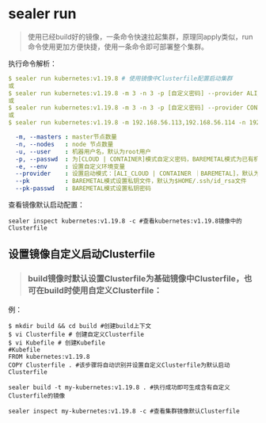 # sealer run

> 使用已经build好的镜像，一条命令快速拉起集群，原理同apply类似，run命令使用更加方便快捷，使用一条命令即可部署整个集群。

执行命令解析：

```yaml
$ sealer run kubernetes:v1.19.8 # 使用镜像中Clusterfile配置启动集群
或
$ sealer run kubernetes:v1.19.8 -m 3 -n 3 -p [自定义密码] --provider ALI_CLOUD #CLOUD模式 自定义节点数量
或
$ sealer run kubernetes:v1.19.8 -m 3 -n 3 -p [自定义密码] --provider CONTAINER #CONTAINER模式 自定义节点数量
或
$ sealer run kubernetes:v1.19.8 -m 192.168.56.113,192.168.56.114 -n 192.168.56.115,192.168.56.116 -p xxx  #BAREMETAL模式 使用已有机器

  -m, --masters : master节点数量
  -n, --nodes   : node 节点数量
  -u, --user    : 机器用户名，默认为root用户
  -p, --passwd  : 为[CLOUD | CONTAINER]模式自定义密码，BAREMETAL模式为已有机器密码
  -e, --env     : 设置自定义环境变量
  --provider    : 设置启动模式：[ALI_CLOUD | CONTAINER ｜BAREMETAL]，默认为BAREMETAL
  --pk          : BAREMETAL模式设置私钥文件，默认为$HOME/.ssh/id_rsa文件
  --pk-passwd   : BAREMETAL模式设置私钥密码
```

查看镜像默认启动配置：

```shell
sealer inspect kubernetes:v1.19.8 -c #查看kubernetes:v1.19.8镜像中的Clusterfile
```

## 设置镜像自定义启动Clusterfile

> ### build镜像时默认设置Clusterfile为基础镜像中Clusterfile，也可在build时使用自定义Clusterfile：

例：

```shell
$ mkdir build && cd build #创建build上下文
$ vi Clusterfile # 创建自定义Clusterfile
$ vi Kubefile # 创建Kubefile
#Kubefile
FROM kubernetes:v1.19.8
COPY Clusterfile . #该步骤将自动识别并设置自定义Clusterfile为默认启动Clusterfile
```

```shell
sealer build -t my-kubernetes:v1.19.8 . #执行成功即可生成含有自定义Clusterfile的镜像

sealer inspect my-kubernetes:v1.19.8 -c #查看集群镜像默认Clusterfile
```